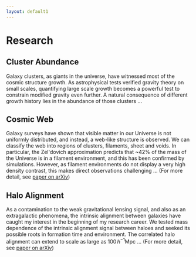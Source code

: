 ```yaml
---
layout: default1
---
```


# Research

## Cluster Abundance

Galaxy clusters, as giants in the universe, have witnessed most of the cosmic structure growth. As astrophysical tests verified gravity theory on small scales, quantifying large scale growth becomes a powerful test to constrain modified gravity even further. A natural consequence of different growth history lies in the abundance of those clusters ...

## Cosmic Web

Galaxy surveys have shown that visible matter in our Universe is not uniformly distributed, and instead, a web-like structure is observed. We can classify the web into regions of clusters, filaments, sheet and voids. In particular, the Zel'dovich approximation predicts that \~42% of the mass of the Universe is in a filament environment, and this has been confirmed by simulations. However, as filament environments do not display a very high density contrast, this makes direct observations challenging ...
(For more detail, see [paper on arXiv](https://arxiv.org/abs/1909.05852))

## Halo Alignment

As a contamination to the weak gravitational lensing signal, and also as an extragalactic phenomena, the intrinsic alignment between galaxies have caught my interest in the beginning of my research career. We tested mass dependence of the intrinsic alignment signal between haloes and seeked its possible roots in formation time and environment. The correlated halo alignment can extend to scale as large as $100\,h^{−1}$Mpc ...
(For more detail, see [paper on arXiv](https://arxiv.org/abs/1706.07814))
